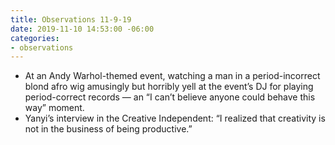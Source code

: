 ```yaml
---
title: Observations 11-9-19
date: 2019-11-10 14:53:00 -06:00
categories:
- observations
---
```


- At an Andy Warhol-themed event, watching a man in a period-incorrect blond afro wig amusingly but horribly yell at the event’s DJ for playing period-correct records — an “I can’t believe anyone could behave this way” moment.
- Yanyi’s interview in the Creative Independent: “I realized that creativity is not in the business of being productive.”